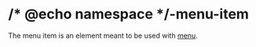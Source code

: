 # /* @echo namespace */-menu-item
The menu item is an element meant to be used with [menu](../menu/README.md).
